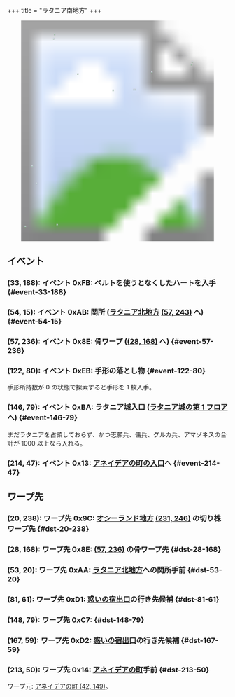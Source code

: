 +++
title = "ラタニア南地方"
+++

<!-- SVG {{{ -->
<svg width="1536" height="1536" viewbox="0 0 2048 2048">
<defs>
<image id="svg-asset-bg" width="2048" height="2048" href="map-08.webp" />
<image id="svg-asset-event" width="16" height="16" href="icon-event.png" />
<image id="svg-asset-destination" width="16" height="16" href="icon-destination.png" />
</defs>
<use href="#svg-asset-bg" x="0" y="0"></use>
<a href="#event-33-188">
<use href="#svg-asset-event" x="264" y="1504"><title>(33, 188): イベント 0xFB: ベルトを使うとなくしたハートを入手</title></use>
</a>
<a href="#event-54-15">
<use href="#svg-asset-event" x="432" y="120"><title>(54, 15): イベント 0xAB: 関所 (ラタニア北地方 (57, 243) へ)</title></use>
</a>
<a href="#event-57-236">
<use href="#svg-asset-event" x="456" y="1888"><title>(57, 236): イベント 0x8E: 骨ワープ ((28, 168) へ)</title></use>
</a>
<a href="#event-122-80">
<use href="#svg-asset-event" x="976" y="640"><title>(122, 80): イベント 0xEB: 手形の落とし物</title></use>
</a>
<a href="#event-146-79">
<use href="#svg-asset-event" x="1168" y="632"><title>(146, 79): イベント 0xBA: ラタニア城入口 (ラタニア城の第 1 フロアへ)</title></use>
</a>
<a href="#event-214-47">
<use href="#svg-asset-event" x="1712" y="376"><title>(214, 47): イベント 0x13: アネイデアの町の入口へ</title></use>
</a>
<a href="#dst-213-50">
<use href="#svg-asset-destination" x="1704" y="400"><title>(213, 50): ワープ先 0x14: アネイデアの町手前</title></use>
</a>
<a href="#dst-28-168">
<use href="#svg-asset-destination" x="224" y="1344"><title>(28, 168): ワープ先 0x8E: (57, 236) の骨ワープ先</title></use>
</a>
<a href="#dst-20-238">
<use href="#svg-asset-destination" x="160" y="1904"><title>(20, 238): ワープ先 0x9C: オシーランド地方 (231, 246) の切り株ワープ先</title></use>
</a>
<a href="#dst-53-20">
<use href="#svg-asset-destination" x="424" y="160"><title>(53, 20): ワープ先 0xAA: ラタニア北地方への関所手前</title></use>
</a>
<a href="#dst-148-79">
<use href="#svg-asset-destination" x="1184" y="632"><title>(148, 79): ワープ先 0xC7</title></use>
</a>
<a href="#dst-81-61">
<use href="#svg-asset-destination" x="648" y="488"><title>(81, 61): ワープ先 0xD1: 惑いの宿出口の行き先候補</title></use>
</a>
<a href="#dst-167-59">
<use href="#svg-asset-destination" x="1336" y="472"><title>(167, 59): ワープ先 0xD2: 惑いの宿出口の行き先候補</title></use>
</a>
</svg>
<!-- }}} -->


## イベント

### (33, 188): イベント 0xFB: ベルトを使うとなくしたハートを入手 {#event-33-188}

### (54, 15): イベント 0xAB: 関所 ([ラタニア北地方](@/map/map-04/_index.md) [(57, 243)](@/map/map-04/_index.md#dst-57-243) へ) {#event-54-15}

### (57, 236): イベント 0x8E: 骨ワープ ([(28, 168)](#dst-28-168) へ) {#event-57-236}

### (122, 80): イベント 0xEB: 手形の落とし物 {#event-122-80}

手形所持数が 0 の状態で探索すると手形を 1 枚入手。

### (146, 79): イベント 0xBA: ラタニア城入口 ([ラタニア城の第 1 フロア](@/map/map-14/_index.md#dst-20-53) へ) {#event-146-79}

まだラタニアを占領しておらず、かつ志願兵、傭兵、グルカ兵、アマゾネスの合計が 1000 以上なら入れる。

### (214, 47): イベント 0x13: [アネイデアの町の入口](@/map/map-12/_index.md#dst-41-144)へ {#event-214-47}


## ワープ先

### (20, 238): ワープ先 0x9C: [オシーランド地方](@/map/map-11/_index.md) [(231, 246)](@/map/map-11/_index.md#event-231-246) の切り株ワープ先 {#dst-20-238}

### (28, 168): ワープ先 0x8E: [(57, 236)](event-57-236) の骨ワープ先 {#dst-28-168}

### (53, 20): ワープ先 0xAA: [ラタニア北地方](@/map/map-04/_index.md)への関所手前 {#dst-53-20}

### (81, 61): ワープ先 0xD1: [惑いの宿出口](@/map/map-13b/_index.md#event-240-150)の行き先候補 {#dst-81-61}

### (148, 79): ワープ先 0xC7:  {#dst-148-79}

### (167, 59): ワープ先 0xD2: [惑いの宿出口](@/map/map-13b/_index.md#event-240-150)の行き先候補 {#dst-167-59}

### (213, 50): ワープ先 0x14: [アネイデアの町](@/map/map-12/_index.md#dst-41-144)手前 {#dst-213-50}

ワープ元: [アネイデアの町 (42, 149)](@/map/map-12/_index.md#event-42-149)。
